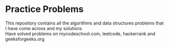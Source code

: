 # Practice Problems
This repository contains all the algorithms and data structures problems that I have come across and my solutions    
Have solved problems on mycodeschool.com, leetcode, hackerrank and geeksforgeeks.org     
